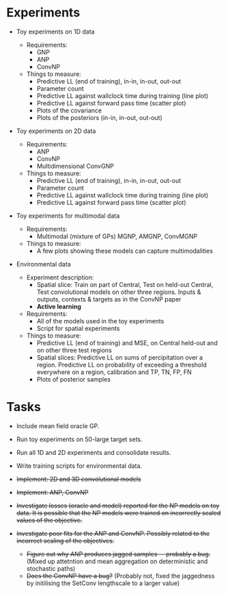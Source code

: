 # Experiments
- Toy experiments on 1D data
    - Requirements:
        - GNP
        - ANP
        - ConvNP
    - Things to measure:
        - Predictive LL (end of training), in-in, in-out, out-out
        - Parameter count
        - Predictive LL against wallclock time during training (line plot)
        - Predictive LL against forward pass time (scatter plot)
        - Plots of the covariance
        - Plots of the posteriors (in-in, in-out, out-out)


- Toy experiments on 2D data
    - Requirements:
        - ANP
        - ConvNP
        - Multidimensional ConvGNP
    - Things to measure:
        - Predictive LL (end of training), in-in, in-out, out-out
        - Parameter count
        - Predictive LL against wallclock time during training (line plot)
        - Predictive LL against forward pass time (scatter plot)


- Toy experiments for multimodal data
    - Requirements:
        - Multimodal (mixture of GPs) MGNP, AMGNP, ConvMGNP
    - Things to measure:
        - A few plots showing these models can capture multimodalities


- Environmental data
    - Experiment description:
        - Spatial slice: Train on part of Central, Test on held-out Central, Test convolutional models on other three regions. Inputs & outputs, contexts & targets as in the ConvNP paper
        - **Active learning**
    - Requirements:
        - All of the models used in the toy experiments
        - Script for spatial experiments
    - Things to measure:
        - Predictive LL (end of training) and MSE, on Central held-out and on other three test regions
        - Spatial slices: Predictive LL on sums of percipitation over a region. Predictive LL on probability of exceeding a threshold everywhere on a region, calibration and TP, TN, FP, FN
        - Plots of posterior samples


# Tasks
- Include mean field oracle GP.
- Run toy experiments on 50-large target sets.

- Run all 1D and 2D experiments and consolidate results.
- Write training scripts for environmental data.

- ~~Implement: 2D and 3D convolutional models~~
- ~~Implement: ANP, ConvNP~~
- ~~Investigate losses (oracle and model) reported for the NP models on toy data. It is possible that the NP models were trained on incorrectly scaled values of the objective.~~
- ~~Investigate poor fits for the ANP and ConvNP. Possibly related to the incorrect scaling of the objectives.~~
    - ~~Figure out why ANP produces jagged samples -- probably a bug.~~ (Mixed up attetntion and mean aggregation on deterministic and stochastic paths)
    - ~~Does the ConvNP have a bug?~~ (Probably not, fixed the jaggedness by initilising the SetConv lengthscale to a larger value)

